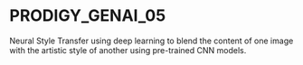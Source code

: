 # PRODIGY_GENAI_05
Neural Style Transfer using deep learning to blend the content of one image with the artistic style of another using pre-trained CNN models.
